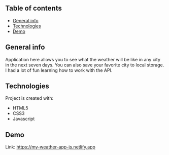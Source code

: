 ## Table of contents
* [General info](#general-info)
* [Technologies](#technologies)
* [Demo](#Demo)

## General info
Application here allows you to see what the weather will be like in any city in the next seven days. You can also save your favorite city to local storage. I had a lot of fun learning how to work with the API.

## Technologies
Project is created with:
* HTML5
* CSS3
* Javascript

## Demo
Link: https://my-weather-app-js.netlify.app

